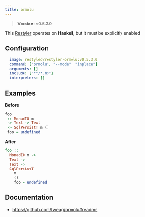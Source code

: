 ```yaml
---
title: ormolu
---
```


> **Version**: v0.5.3.0

This [Restyler][source] operates on **Haskell**, but it must be explicitly enabled 

## Configuration

```yaml
  image: restyled/restyler-ormolu:v0.5.3.0
  command: ["ormolu", "--mode", "inplace"]
  arguments: []
  include: ["**/*.hs"]
  interpreters: []
```

## Examples

**Before**

```haskell
foo
 :: MonadIO m
 -> Text -> Text
 -> SqlPersistT m ()
 foo = undefined

```

**After**

```haskell
foo ::
  MonadIO m ->
  Text ->
  Text ->
  SqlPersistT
    m
    ()
    foo = undefined

```


## Documentation

- https://github.com/tweag/ormolu#readme

[source]: https://github.com/restyled-io/restylers/blob/main/ormolu/info.yaml
